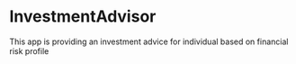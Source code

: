 # InvestmentAdvisor
This app is providing an investment advice for individual based on financial risk profile